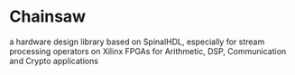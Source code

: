 # Chainsaw
a hardware design library based on SpinalHDL, especially for stream processing operators on Xilinx FPGAs for Arithmetic, DSP, Communication and Crypto applications
